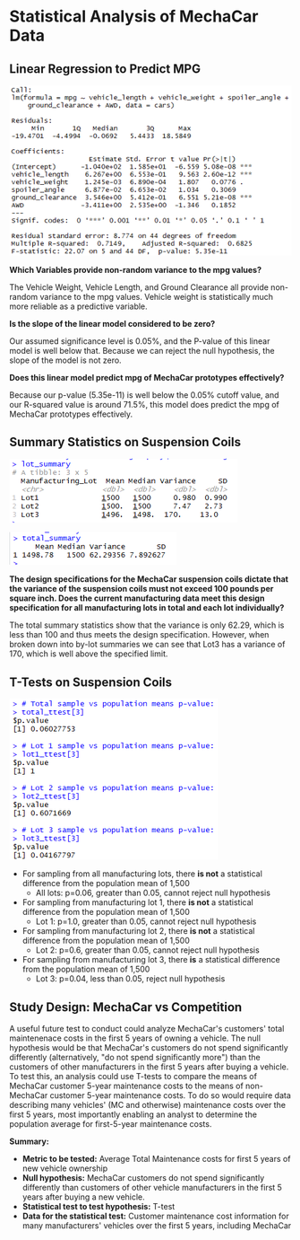 # Statistical Analysis of MechaCar Data

## Linear Regression to Predict MPG
![](Resources/Challenge1.png)

**Which Variables provide non-random variance to the mpg values?**

The Vehicle Weight, Vehicle Length, and Ground Clearance all provide non-random variance to the mpg values. Vehicle weight is statistically much more reliable as a predictive variable.

**Is the slope of the linear model considered to be zero?**

Our assumed significance level is 0.05%, and the P-value of this linear model is well below that. Because we can reject the null hypothesis, the slope of the model is not zero.

**Does this linear model predict mpg of MechaCar prototypes effectively?**

Because our p-value (5.35e-11) is well below the 0.05% cutoff value, and our R-squared value is around 71.5%, this model does predict the mpg of MechaCar prototypes effectively.

## Summary Statistics on Suspension Coils
![](Resources/lotSummary.png)

![](Resources/totalSummary.png)

**The design specifications for the MechaCar suspension coils dictate that the variance of the suspension coils must not exceed 100 pounds per square inch. Does the current manufacturing data meet this design specification for all manufacturing lots in total and each lot individually?**

The total summary statistics show that the variance is only 62.29, which is less than 100 and thus meets the design specification. However, when broken down into by-lot summaries we can see that Lot3 has a variance of 170, which is well above the specified limit. 

## T-Tests on Suspension Coils

![](Resources/Ttest.png)

* For sampling from all manufacturing lots, there **is not** a statistical difference from the population mean of 1,500 
    * All lots: p=0.06, greater than 0.05, cannot reject null hypothesis
* For sampling from manufacturing lot 1, there **is not** a statistical difference from the population mean of 1,500 
    * Lot 1: p=1.0, greater than 0.05, cannot reject null hypothesis
* For sampling from manufacturing lot 2, there **is not** a statistical difference from the population mean of 1,500 
    * Lot 2: p=0.6, greater than 0.05, cannot reject null hypothesis
* For sampling from manufacturing lot 3, there **is** a statistical difference from the population mean of 1,500 
    * Lot 3: p=0.04, less than 0.05, reject null hypothesis

## Study Design: MechaCar vs Competition
A useful future test to conduct could analyze MechaCar's customers' total maintenenace costs in the first 5 years of owning a vehicle. The null hypothesis would be that MechaCar's customers do not spend significantly differently (alternatively, "do not spend significantly more") than the customers of other manufacturers in the first 5 years after buying a vehicle. To test this, an analysis could use T-tests to compare the means of MechaCar customer 5-year maintenance costs to the means of non-MechaCar customer 5-year maintenance costs. To do so would require data describing many vehicles' (MC and otherwise) maintenance costs over the first 5 years, most importantly enabling an analyst to determine the population average for first-5-year maintenance costs.

**Summary:**
* **Metric to be tested:** Average Total Maintenance costs for first 5 years of new vehicle ownership
* **Null hypothesis:** MechaCar customers do not spend significantly differently than customers of other vehicle manufacturers in the first 5 years after buying a new vehicle.
* **Statistical test to test hypothesis:** T-test
* **Data for the statistical test:** Customer maintenance cost information for many manufacturers' vehicles over the first 5 years, including MechaCar